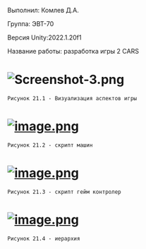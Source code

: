 Выполнил: Комлев Д.А.

Группа: ЭВТ-70

Версия Unity:2022.1.20f1

Название работы: разработка игры 2 CARS

# ![Screenshot-3.png](https://i.postimg.cc/rmY45N2D/Screenshot-3.png)
    Рисунок 21.1 - Визуализация аспектов игры
    
# [![image.png](https://i.postimg.cc/YCtGTtPF/image.png)](https://postimg.cc/fJgR9QDW)

    Рисунок 21.2 - скрипт машин
    
# [![image.png](https://i.postimg.cc/pXcMMZGB/image.png)](https://postimg.cc/WhZHMMPD)

    Рисунок 21.3 - скрипт гейм контролер
    
# [![image.png](https://i.postimg.cc/t4FkNRxV/image.png)](https://postimg.cc/Hrsbpg3p)

    Рисунок 21.4 - иерархия

